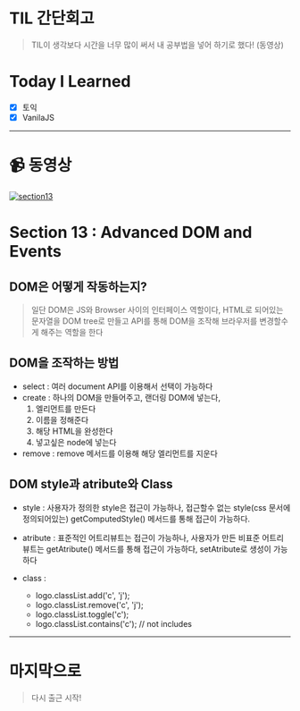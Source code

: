 # TIL 간단회고

> TIL이 생각보다 시간을 너무 많이 써서 내 공부법을 넣어 하기로 했다! (동영상)

# Today I Learned

- [x] 토익
- [x] VanilaJS

---

# 📹 동영상

[![section13](./img/썸네일/TIL)](https://www.youtube.com/embed/MaLPsKTxgM4)

# Section 13 : Advanced DOM and Events

## DOM은 어떻게 작동하는지?

> 일단 DOM은 JS와 Browser 사이의 인터페이스 역할이다, HTML로 되어있는 문자열을 DOM tree로 만들고 API를 통해 DOM을 조작해 브라우저를 변경할수 게 해주는 역할을 한다

## DOM을 조작하는 방법

- select : 여러 document API를 이용해서 선택이 가능하다
- create : 하나의 DOM을 만들어주고, 랜더링 DOM에 넣는다,
  1. 엘리먼트를 만든다
  2. 이름을 정해준다
  3. 해당 HTML을 완성한다
  4. 넣고싶은 node에 넣는다
- remove : remove 메서드를 이용해 해당 엘리먼트를 지운다

## DOM style과 atribute와 Class

- style : 사용자가 정의한 style은 접근이 가능하나, 접근할수 없는 style(css 문서에 정의되어있는) getComputedStyle() 메서드를 통해 접근이 가능하다.
- atribute : 표준적인 어트리뷰트는 접근이 가능하나, 사용자가 만든 비표준 어트리뷰트는 getAtribute() 메서드를 통해 접근이 가능하다, setAtribute로 생성이 가능하다
- class :

  - logo.classList.add('c', 'j');
  - logo.classList.remove('c', 'j');
  - logo.classList.toggle('c');
  - logo.classList.contains('c'); // not includes

---

# 마지막으로

> 다시 출근 시작!
